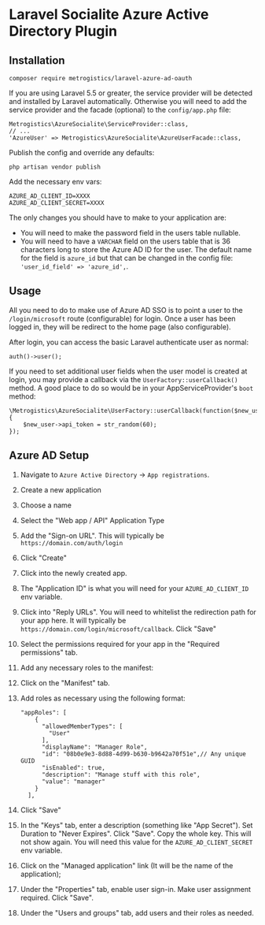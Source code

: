 # Laravel Socialite Azure Active Directory Plugin

## Installation

`composer require metrogistics/laravel-azure-ad-oauth`

If you are using Laravel 5.5 or greater, the service provider will be detected and installed by Laravel automatically. Otherwise you will need to add the service provider and the facade (optional) to the `config/app.php` file:

```
Metrogistics\AzureSocialite\ServiceProvider::class,
// ...
'AzureUser' => Metrogistics\AzureSocialite\AzureUserFacade::class,
```

Publish the config and override any defaults:

```
php artisan vendor publish
```

Add the necessary env vars:

```
AZURE_AD_CLIENT_ID=XXXX
AZURE_AD_CLIENT_SECRET=XXXX
```

The only changes you should have to make to your application are:

* You will need to make the password field in the users table nullable.
* You will need to have a `VARCHAR` field on the users table that is 36 characters long to store the Azure AD ID for the user. The default name for the field is `azure_id` but that can be changed in the config file: `'user_id_field' => 'azure_id',`.

## Usage

All you need to do to make use of Azure AD SSO is to point a user to the `/login/microsoft` route (configurable) for login. Once a user has been logged in, they will be redirect to the home page (also configurable).

After login, you can access the basic Laravel authenticate user as normal:

```
auth()->user();
```

If you need to set additional user fields when the user model is created at login, you may provide a callback via the `UserFactory::userCallback()` method. A good place to do so would be in your AppServiceProvider's `boot` method:

```
\Metrogistics\AzureSocialite\UserFactory::userCallback(function($new_user){
	$new_user->api_token = str_random(60);
});
```

## Azure AD Setup

1. Navigate to `Azure Active Directory` -> `App registrations`.
2. Create a new application
  1. Choose a name
  2. Select the "Web app / API" Application Type
  3. Add the "Sign-on URL". This will typically be `https://domain.com/auth/login`
  4. Click "Create"
3. Click into the newly created app.
4. The "Application ID" is what you will need for your `AZURE_AD_CLIENT_ID` env variable.
5. Click into "Reply URLs". You will need to whitelist the redirection path for your app here. It will typically be `https://domain.com/login/microsoft/callback`. Click "Save"
6. Select the permissions required for your app in the "Required permissions" tab.
7. Add any necessary roles to the manifest:
  1. Click on the "Manifest" tab.
  2. Add roles as necessary using the following format:

		```
		"appRoles": [
		    {
		      "allowedMemberTypes": [
		        "User"
		      ],
		      "displayName": "Manager Role",
		      "id": "08b0e9e3-8d88-4d99-b630-b9642a70f51e",// Any unique GUID
		      "isEnabled": true,
		      "description": "Manage stuff with this role",
		      "value": "manager"
		    }
		  ],
		```
  3. Click "Save"
8. In the "Keys" tab, enter a description (something like "App Secret"). Set Duration to "Never Expires". Click "Save". Copy the whole key. This will not show again. You will need this value for the `AZURE_AD_CLIENT_SECRET` env variable.
9. Click on the "Managed application" link (It will be the name of the application);
10. Under the "Properties" tab, enable user sign-in. Make user assignment required. Click "Save".
11. Under the "Users and groups" tab, add users and their roles as needed.
